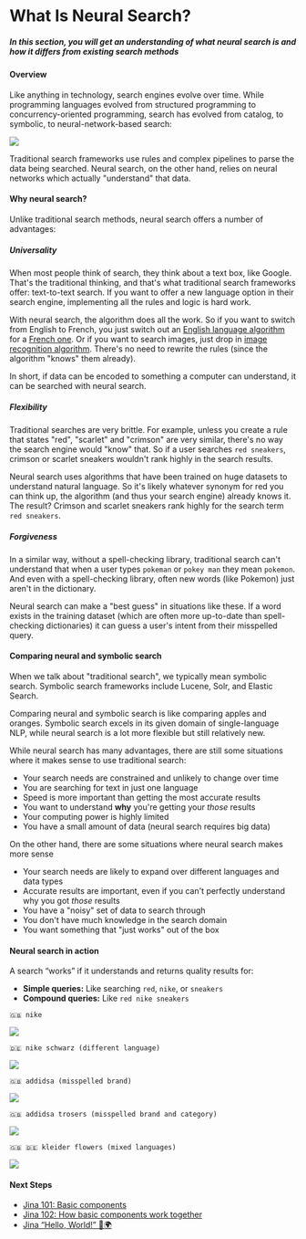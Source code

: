 # What Is Neural Search?

##### In this section, you will get an understanding of what neural search is and how it differs from existing search methods

#### Overview

Like anything in technology, search engines evolve over time. While programming languages evolved from structured programming to concurrency-oriented programming, search has evolved from catalog, to symbolic, to neural-network-based search:

![](https://hanxiao.io/2020/08/02/Layer-of-Abstraction-when-Building-Tensorflow-for-Search/ff7f8875.png)

Traditional search frameworks use rules and complex pipelines to parse the data being searched. Neural search, on the other hand, relies on neural networks which actually "understand" that data.

#### Why neural search?

Unlike traditional search methods, neural search offers a number of advantages:

##### Universality

When most people think of search, they think about a text box, like Google. That's the traditional thinking, and that's what traditional search frameworks offer: text-to-text search. If you want to offer a new language option in their search engine, implementing all the rules and logic is hard work.

With neural search, the algorithm does all the work. So if you want to switch from English to French, you just switch out an [English language algorithm](https://huggingface.co/distilbert-base-uncased) for a [French one](https://huggingface.co/camembert-base). Or if you want to search images, just drop in [image recognition algorithm](https://github.com/google-research/big_transfer). There's no need to rewrite the rules (since the algorithm "knows" them already).

In short, if data can be encoded to something a computer can understand, it can be searched with neural search.

##### Flexibility

Traditional searches are very brittle. For example, unless you create a rule that states "red", "scarlet" and "crimson" are very similar, there's no way the search engine would "know" that. So if a user searches `red sneakers`, crimson or scarlet sneakers wouldn't rank highly in the search results.

Neural search uses algorithms that have been trained on huge datasets to understand natural language. So it's likely whatever synonym for red you can think up, the algorithm (and thus your search engine) already knows it. The result? Crimson and scarlet sneakers rank highly for the search term `red sneakers`.

##### Forgiveness

In a similar way, without a spell-checking library, traditional search can't understand that when a user types `pokeman` or `pokey man` they mean `pokemon`. And even with a spell-checking library, often new words (like Pokemon) just aren't in the dictionary.

Neural search can make a "best guess" in situations like these. If a word exists in the training dataset (which are often more up-to-date than spell-checking dictionaries) it can guess a user's intent from their misspelled query.

#### Comparing neural and symbolic search

When we talk about "traditional search", we typically mean symbolic search. Symbolic search frameworks include Lucene, Solr, and Elastic Search. 

Comparing neural and symbolic search is like comparing apples and oranges. Symbolic search excels in its given domain of single-language NLP, while neural search is a lot more flexible but still relatively new.

While neural search has many advantages, there are still some situations where it makes sense to use traditional search:

- Your search needs are constrained and unlikely to change over time
- You are searching for text in just one language
- Speed is more important than getting the most accurate results
- You want to understand **why** you're getting your *those* results
- Your computing power is highly limited
- You have a small amount of data (neural search requires big data)

On the other hand, there are some situations where neural search makes more sense

- Your search needs are likely to expand over different languages and data types
- Accurate results are important, even if you can't perfectly understand why you got *those* results
- You have a "noisy" set of data to search through
- You don't have much knowledge in the search domain
- You want something that "just works" out of the box

#### Neural search in action

A search “works” if it understands and returns quality results for:

- **Simple queries:** Like searching `red`, `nike`, or `sneakers`
- **Compound queries:** Like `red nike sneakers`

```
🇬🇧 nike
```

![](https://cdn-images-1.medium.com/max/1200/0*5OYeNWKsGcF0gVRy)

```
🇩🇪 nike schwarz (different language)
```

![](https://cdn-images-1.medium.com/max/1200/0*siGeHPkUzI1Yg7wO)

```
🇬🇧 addidsa (misspelled brand)
```

![](https://cdn-images-1.medium.com/max/1200/0*MJwcdam2P6dmNPh3)

```
🇬🇧 addidsa trosers (misspelled brand and category)
```

![](https://cdn-images-1.medium.com/max/1200/0*4LLQp3l-PU7TXYzc)

```
🇬🇧 🇩🇪 kleider flowers (mixed languages)
```

![](https://cdn-images-1.medium.com/max/1200/0*9uRA1OnkjU6h1D_C)


#### Next Steps

- [Jina 101: Basic components](./101)
- [Jina 102: How basic components work together](./102)
- [Jina “Hello, World!” 👋🌍](./helloworld)
